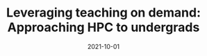 ---
title: "Leveraging teaching on demand: Approaching HPC to undergrads"
date: 2021-10-01
venue: 'Journal of Parallel and Distributed Computing'
paperurl: 'https://www.sciencedirect.com/science/article/pii/S0743731521001271'
citation: ' S. Catalán,  R. Carratalá-Sáez, and  <strong>S. Iserte</strong>, &quot;Leveraging teaching on demand: Approaching HPC to undergrads.&quot; Journal of Parallel and Distributed Computing, 2021.'
---